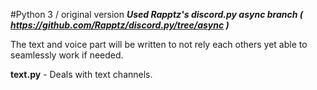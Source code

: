 #Python 3 / original version
***Used Rapptz's discord.py async branch ( https://github.com/Rapptz/discord.py/tree/async )***

The text and voice part will be written to not rely each others yet able to seamlessly work if needed.

**text.py** - Deals with text channels.
